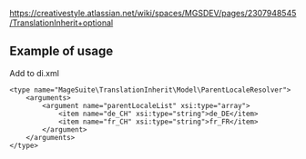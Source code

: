 https://creativestyle.atlassian.net/wiki/spaces/MGSDEV/pages/2307948545/TranslationInherit+optional

## Example of usage
Add to di.xml
```
<type name="MageSuite\TranslationInherit\Model\ParentLocaleResolver">
    <arguments>
        <argument name="parentLocaleList" xsi:type="array">
            <item name="de_CH" xsi:type="string">de_DE</item>
            <item name="fr_CH" xsi:type="string">fr_FR</item>
        </argument>
    </arguments>
</type>
```
